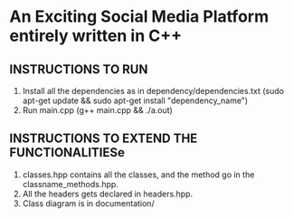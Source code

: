 # An Exciting Social Media Platform entirely written in C++

## INSTRUCTIONS TO RUN
1. Install all the dependencies as in dependency/dependencies.txt (sudo apt-get update && sudo apt-get install "dependency_name")
2. Run main.cpp (g++ main.cpp && ./a.out)

## INSTRUCTIONS TO EXTEND THE FUNCTIONALITIESe
1. classes.hpp contains all the classes, and the method go in the classname_methods.hpp.
2. All the headers gets declared in headers.hpp.
3. Class diagram is in documentation/
   
